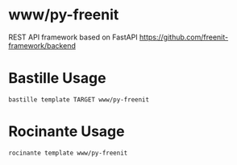# www/py-freenit
REST API framework based on FastAPI
https://github.com/freenit-framework/backend

# Bastille Usage
```shell
bastille template TARGET www/py-freenit
```

# Rocinante Usage
```shell
rocinante template www/py-freenit
```
